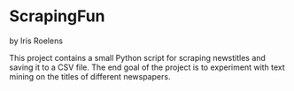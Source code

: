# ScrapingFun

by Iris Roelens

This project contains a small Python script for scraping newstitles and saving it to a CSV file. 
The end goal of the project is to experiment with text mining on the titles of different newspapers.

